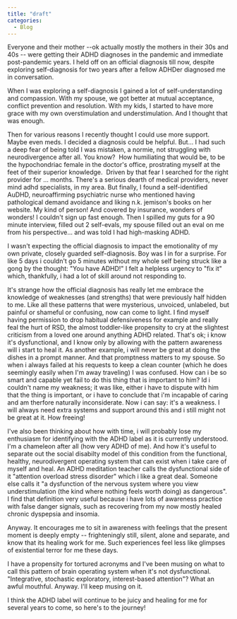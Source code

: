 ```yaml
---
title: "draft"
categories:
  - Blog
---
```


Everyone and their mother --ok actually mostly the mothers in their 30s and 40s -- were getting their ADHD diagnoses in the pandemic and immediate post-pandemic years. I held off on an official diagnosis till now, despite exploring self-diagnosis for two years after a fellow ADHDer diagnosed me in conversation.

When I was exploring a self-diagnosis I gained a lot of self-understanding and compassion. With my spouse, we got better at mutual acceptance, conflict prevention and resolution. With my kids, I started to have more grace with my own overstimulation and understimulation.  And I thought that was enough. 

Then for various reasons I recently thought I could use more support. Maybe even meds. I decided a diagnosis could be helpful. But... I had such a deep fear of being told I was mistaken, a normie, not struggling with neurodivergence after all. You know?  How humiliating that would be, to be the hypochondriac female in the doctor's office, prostrating myself at the feet of their superior knowledge.  Driven by that fear I searched for the right provider for ... months. There's a serious dearth of medical providers, never mind adhd specialists, in my area. But finally, I found a self-identified AuDHD, neuroaffirming psychiatric nurse who mentioned having pathological demand avoidance and liking n.k. jemison's books on her website. My kind of person! And covered by insurance, wonders of wonders! I couldn't sign up fast enough. Then I spilled my guts for a 90 minute interview, filled out 2 self-evals, my spouse filled out an eval on me from his perspective... and was told I had high-masking ADHD. 

I wasn't expecting the official diagnosis to impact the emotionality of my own private, closely guarded self-diagnosis. Boy was I in for a surprise. For like 5 days i couldn't go 5 minutes without my whole self being struck like a gong by the thought: "You have ADHD!" I felt a helpless urgency to "fix it" which, thankfully, i had a lot of skill around not responding to.

It's strange how the official diagnosis has really let me embrace the knowledge of weaknesses (and strengths) that were previously half hidden to me. Like all these patterns that were mysterious, unvoiced, unlabeled, but painful or shameful or confusing, now can come to light. I find myself having permission to drop habitual defensiveness for example and really feal the hurt of RSD, the almost toddler-like propensity to cry at the slightest criticism from a loved one around anything ADHD related. That's ok; i know it's dysfunctional, and I know only by allowing with the pattern awareness will i start to heal it.
As another example, i will never be great at doing the dishes in a prompt manner. And that promptness matters to my spouse. So when i always failed at his requests to keep a clean counter (which he does seemingly easily when I'm away traveling) I was confused. How can i be so smart and capable yet fail to do this thing that is important to him? Id i couldn't name my weakness; it was like, either i have to dispute with him that the thing is important, or i have to conclude that i'm incapable of  caring and am therfore naturally inconsiderate. Now i can say: it's a weakness. I will always need extra systems and support around this and i still might not be great at it. How freeing!

I've also been thinking about how with time, i will probably lose my enthusiasm for identifying with the ADHD label as it is currently understood. I'm a chameleon after all (how very ADHD of me). And how it's useful to separate out the social disabilty model of this condition from the functional, healthy, neurodivergent operating system that can exist when i take care of myself and heal. An ADHD meditation teacher calls the dysfunctional side of it "attention overload stress disorder" which i like a great deal. Someone else calls it "a dysfunction of the nervous system where you view understimulation (the kind where nothing feels worth doing) as dangerous". I find that definition very useful because i have lots of awareness practice with false danger signals, such as recovering from my now mostly healed chronic dyspepsia and insomia.

 Anyway. It encourages me to sit in awareness with  feelings that the present moment is deeply empty -- frighteningly still, silent, alone and separate, and know that its healing work for me. Such experiences feel less like glimpses of existential terror for me these days.

I have a propensity for tortured acronyms and I've been musing on what to call this pattern of brain operating system when it's not dysfunctional. "Integrative, stochastic exploratory, interest-based attention"? What an awful mouthful. Anyway. I'll keep musing on it. 

I think the ADHD label will continue  to be juicy and healing for me for several years to come, so here's to the journey! 
